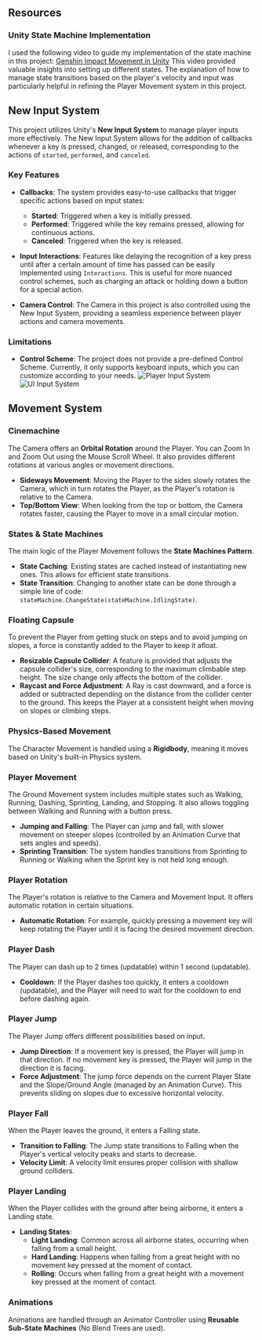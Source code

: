 ## Resources

### Unity State Machine Implementation

I used the following video to guide my implementation of the state machine in this project:
[Genshin Impact Movement in Unity](https://www.youtube.com/watch?v=kluTqsSUyN0&t=16274s)
This video provided valuable insights into setting up different states. The explanation of how to manage state transitions based on the player's velocity and input was particularly helpful in refining the Player Movement system in this project.
## New Input System

This project utilizes Unity's **New Input System** to manage player inputs more effectively. The New Input System allows for the addition of callbacks whenever a key is pressed, changed, or released, corresponding to the actions of `started`, `performed`, and `canceled`.

### Key Features

- **Callbacks**: The system provides easy-to-use callbacks that trigger specific actions based on input states:
  - **Started**: Triggered when a key is initially pressed.
  - **Performed**: Triggered while the key remains pressed, allowing for continuous actions.
  - **Canceled**: Triggered when the key is released.

- **Input Interactions**: Features like delaying the recognition of a key press until after a certain amount of time has passed can be easily implemented using `Interactions`. This is useful for more nuanced control schemes, such as charging an attack or holding down a button for a special action.

- **Camera Control**: The Camera in this project is also controlled using the New Input System, providing a seamless experience between player actions and camera movements.

### Limitations

- **Control Scheme**: The project does not provide a pre-defined Control Scheme. Currently, it only supports keyboard inputs, which you can customize according to your needs.
![Player Input System](https://github.com/user-attachments/assets/eb68b524-f495-4d6e-87e2-4776755536f5)
![UI Input System](https://github.com/user-attachments/assets/becea9fa-44c7-4a33-aca3-e83ec069c47f)
## Movement System

### Cinemachine

The Camera offers an **Orbital Rotation** around the Player. You can Zoom In and Zoom Out using the Mouse Scroll Wheel. It also provides different rotations at various angles or movement directions.

- **Sideways Movement**: Moving the Player to the sides slowly rotates the Camera, which in turn rotates the Player, as the Player's rotation is relative to the Camera.
- **Top/Bottom View**: When looking from the top or bottom, the Camera rotates faster, causing the Player to move in a small circular motion.

### States & State Machines

The main logic of the Player Movement follows the **State Machines Pattern**.

- **State Caching**: Existing states are cached instead of instantiating new ones. This allows for efficient state transitions.
- **State Transition**: Changing to another state can be done through a simple line of code: `stateMachine.ChangeState(stateMachine.IdlingState)`.

### Floating Capsule

To prevent the Player from getting stuck on steps and to avoid jumping on slopes, a force is constantly added to the Player to keep it afloat.

- **Resizable Capsule Collider**: A feature is provided that adjusts the capsule collider's size, corresponding to the maximum climbable step height. The size change only affects the bottom of the collider.
- **Raycast and Force Adjustment**: A Ray is cast downward, and a force is added or subtracted depending on the distance from the collider center to the ground. This keeps the Player at a consistent height when moving on slopes or climbing steps.

### Physics-Based Movement

The Character Movement is handled using a **Rigidbody**, meaning it moves based on Unity's built-in Physics system.

### Player Movement

The Ground Movement system includes multiple states such as Walking, Running, Dashing, Sprinting, Landing, and Stopping. It also allows toggling between Walking and Running with a button press.

- **Jumping and Falling**: The Player can jump and fall, with slower movement on steeper slopes (controlled by an Animation Curve that sets angles and speeds).
- **Sprinting Transition**: The system handles transitions from Sprinting to Running or Walking when the Sprint key is not held long enough.

### Player Rotation

The Player's rotation is relative to the Camera and Movement Input. It offers automatic rotation in certain situations.

- **Automatic Rotation**: For example, quickly pressing a movement key will keep rotating the Player until it is facing the desired movement direction.

### Player Dash

The Player can dash up to 2 times (updatable) within 1 second (updatable).

- **Cooldown**: If the Player dashes too quickly, it enters a cooldown (updatable), and the Player will need to wait for the cooldown to end before dashing again.

### Player Jump

The Player Jump offers different possibilities based on input.

- **Jump Direction**: If a movement key is pressed, the Player will jump in that direction. If no movement key is pressed, the Player will jump in the direction it is facing.
- **Force Adjustment**: The jump force depends on the current Player State and the Slope/Ground Angle (managed by an Animation Curve). This prevents sliding on slopes due to excessive horizontal velocity.

### Player Fall

When the Player leaves the ground, it enters a Falling state.

- **Transition to Falling**: The Jump state transitions to Falling when the Player's vertical velocity peaks and starts to decrease.
- **Velocity Limit**: A velocity limit ensures proper collision with shallow ground colliders.

### Player Landing

When the Player collides with the ground after being airborne, it enters a Landing state.

- **Landing States**: 
  - **Light Landing**: Common across all airborne states, occurring when falling from a small height.
  - **Hard Landing**: Happens when falling from a great height with no movement key pressed at the moment of contact.
  - **Rolling**: Occurs when falling from a great height with a movement key pressed at the moment of contact.

### Animations

Animations are handled through an Animator Controller using **Reusable Sub-State Machines** (No Blend Trees are used).
